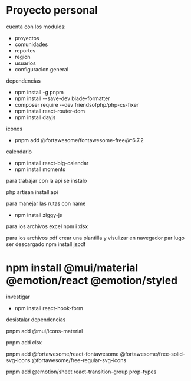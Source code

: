 # Proyecto personal

cuenta con los modulos:

-   proyectos
-   comunidades
-   reportes
-   region
-   usuarios
-   configuracion general

dependencias


-   npm install -g pnpm
-   npm install --save-dev blade-formatter
-   composer require --dev friendsofphp/php-cs-fixer
-   npm install react-router-dom
-   npm install  dayjs

iconos

-   pnpm add @fortawesome/fontawesome-free@^6.7.2

calendario

-   npm install react-big-calendar
-   npm install moments

para trabajar con la api se instalo

php artisan install:api

para manejar las rutas con name

-   npm install ziggy-js

para los archivos excel
npm i xlsx

para los archivos pdf crear una plantilla y visulizar en navegador par lugo ser descargado
npm install jspdf

# npm install @mui/material @emotion/react @emotion/styled

investigar

-   npm install react-hook-form

desistalar dependencias

pnpm add @mui/icons-material

pnpm add clsx


pnpm add @fortawesome/react-fontawesome @fortawesome/free-solid-svg-icons @fortawesome/free-regular-svg-icons


pnpm add @emotion/sheet react-transition-group prop-types
